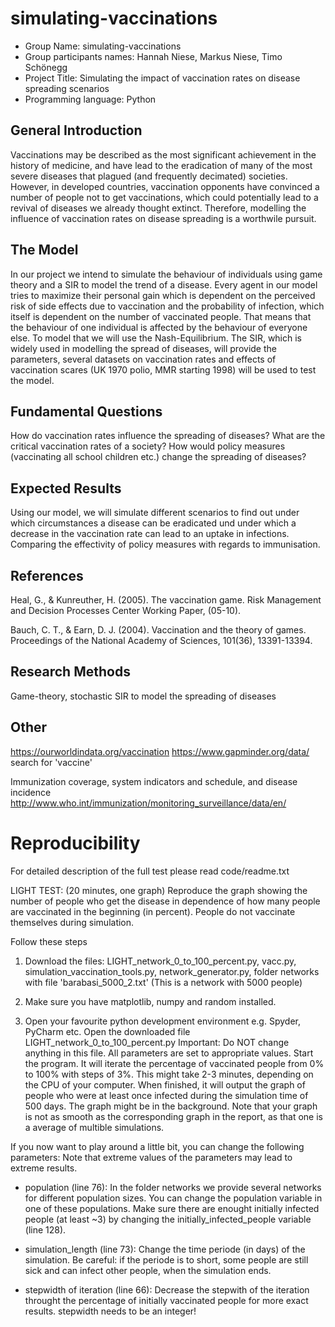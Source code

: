 # simulating-vaccinations

* Group Name: simulating-vaccinations
* Group participants names: Hannah Niese, Markus Niese, Timo Schönegg
* Project Title: Simulating the impact of vaccination rates on disease spreading scenarios
* Programming language: Python 

## General Introduction

Vaccinations may be described as the most significant achievement in the history of medicine, and have lead to the eradication of many of the most severe diseases that plagued (and frequently decimated) societies. 
However, in developed countries, vaccination opponents have convinced a number of people not to get vaccinations, which could potentially lead to a revival of diseases we already thought extinct. Therefore, modelling the influence of vaccination rates on disease spreading is a worthwile pursuit. 


## The Model

In our project we intend to simulate the behaviour of individuals using game theory and a SIR to model the trend of a disease. Every agent in our model tries to maximize their personal gain which is dependent on the perceived risk of side effects due to vaccination and the probability of infection, which itself is dependent on the number of vaccinated people. That means that the behaviour of one individual is affected by the behaviour of everyone else. To model that we will use the Nash-Equilibrium. The SIR, which is widely used in modelling the spread of diseases, will provide the parameters, several datasets on vaccination rates and effects of vaccination scares (UK 1970 polio, MMR starting 1998) will be used to test the model. 


## Fundamental Questions

How do vaccination rates influence the spreading of diseases?
What are the critical vaccination rates of a society?
How would policy measures (vaccinating all school children etc.) change the spreading of diseases?


## Expected Results

Using our model, we will simulate different scenarios to find out under which circumstances a disease can be eradicated und under which a decrease in the vaccination rate can lead to an uptake in infections.
Comparing the effectivity of policy measures with regards to immunisation.


## References 

Heal, G., & Kunreuther, H. (2005). The vaccination game. Risk Management and Decision Processes Center Working Paper, (05-10).

Bauch, C. T., & Earn, D. J. (2004). Vaccination and the theory of games. Proceedings of the National Academy of Sciences, 101(36), 13391-13394.


## Research Methods
Game-theory, stochastic SIR to model the spreading of diseases


## Other

https://ourworldindata.org/vaccination
https://www.gapminder.org/data/ search for 'vaccine'

Immunization coverage, system indicators and schedule, and disease incidence
http://www.who.int/immunization/monitoring_surveillance/data/en/


# Reproducibility

For detailed description of the full test please read code/readme.txt

LIGHT TEST: (20 minutes, one graph)
Reproduce the graph showing the number of people who get the disease in
dependence of how many people are vaccinated in the beginning (in percent).
People do not vaccinate themselves during simulation.

Follow these steps

1. Download the files:
    LIGHT_network_0_to_100_percent.py,
    vacc.py,
    simulation_vaccination_tools.py,
    network_generator.py,
    folder networks with file 'barabasi_5000_2.txt'
    (This is a network with 5000 people)


2. Make sure you have matplotlib, numpy and random installed.

3. Open your favourite python development environment e.g. Spyder, PyCharm etc.
   Open the downloaded file LIGHT_network_0_to_100_percent.py 
   Important: Do NOT change anything in this file. All parameters are set
   to appropriate values.
   Start the program.
   It will iterate the percentage of vaccinated people from 0% to 100% with steps
   of 3%. This might take 2-3 minutes, depending on the CPU of your computer.
   When finished, it will output the graph of people who were at least once
   infected during the simulation time of 500 days. The graph might be in the
   background.
   Note that your graph is not as smooth as the corresponding graph in the report,
   as that one is a average of multible simulations.

If you now want to play around a little bit, you can change the
following parameters:
Note that extreme values of the parameters may lead to extreme results.

- population (line 76):
      In the folder networks we provide several networks for different
      population sizes. You can change the population variable in one 
      of these populations.
      Make sure there are enought initially infected people (at least ~3)
      by changing the initially_infected_people variable (line 128).
              
- simulation_length (line 73):
      Change the time periode (in days) of the simulation.
      Be careful: if the periode is to short, some people are still sick and
      can infect other people, when the simulation ends.
      
- stepwidth of iteration  (line 66):
      Decrease the stepwith of the iteration throught the percentage of
      initially vaccinated people for more exact results.
      stepwidth needs to be an integer!



